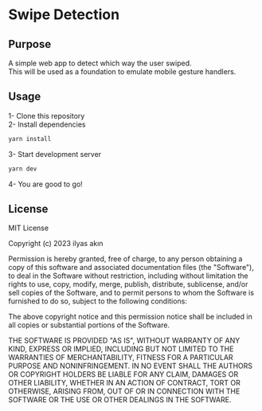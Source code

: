 # Swipe Detection

## Purpose

A simple web app to detect which way the user swiped.  
This will be used as a foundation to emulate mobile gesture handlers.

## Usage

1- Clone this repository  
2- Install dependencies  
```bash
yarn install
```
3- Start development server  
```bash
yarn dev
```
4- You are good to go!

## License

MIT License

Copyright (c) 2023 ilyas akın

Permission is hereby granted, free of charge, to any person obtaining a copy
of this software and associated documentation files (the "Software"), to deal
in the Software without restriction, including without limitation the rights
to use, copy, modify, merge, publish, distribute, sublicense, and/or sell
copies of the Software, and to permit persons to whom the Software is
furnished to do so, subject to the following conditions:

The above copyright notice and this permission notice shall be included in all
copies or substantial portions of the Software.

THE SOFTWARE IS PROVIDED "AS IS", WITHOUT WARRANTY OF ANY KIND, EXPRESS OR
IMPLIED, INCLUDING BUT NOT LIMITED TO THE WARRANTIES OF MERCHANTABILITY,
FITNESS FOR A PARTICULAR PURPOSE AND NONINFRINGEMENT. IN NO EVENT SHALL THE
AUTHORS OR COPYRIGHT HOLDERS BE LIABLE FOR ANY CLAIM, DAMAGES OR OTHER
LIABILITY, WHETHER IN AN ACTION OF CONTRACT, TORT OR OTHERWISE, ARISING FROM,
OUT OF OR IN CONNECTION WITH THE SOFTWARE OR THE USE OR OTHER DEALINGS IN THE
SOFTWARE.
